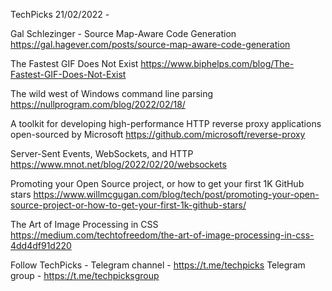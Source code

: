 TechPicks 21/02/2022 -

Gal Schlezinger - Source Map-Aware Code Generation
https://gal.hagever.com/posts/source-map-aware-code-generation

The Fastest GIF Does Not Exist
https://www.biphelps.com/blog/The-Fastest-GIF-Does-Not-Exist

The wild west of Windows command line parsing
https://nullprogram.com/blog/2022/02/18/

A toolkit for developing high-performance HTTP reverse proxy applications open-sourced by Microsoft
https://github.com/microsoft/reverse-proxy

Server-Sent Events, WebSockets, and HTTP
https://www.mnot.net/blog/2022/02/20/websockets

Promoting your Open Source project, or how to get your first 1K GitHub stars
https://www.willmcgugan.com/blog/tech/post/promoting-your-open-source-project-or-how-to-get-your-first-1k-github-stars/

The Art of Image Processing in CSS
https://medium.com/techtofreedom/the-art-of-image-processing-in-css-4dd4df91d220

Follow TechPicks -
Telegram channel - https://t.me/techpicks
Telegram group - https://t.me/techpicksgroup